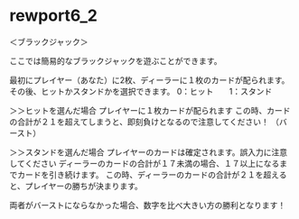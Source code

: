 # rewport6_2

＜ブラックジャック＞

ここでは簡易的なブラックジャックを遊ぶことができます。

最初にプレイヤー（あなた）に2枚、ディーラーに１枚のカードが配られます。
その後、ヒットかスタンドかを選択できます。
0：ヒット　　1：スタンド

＞＞ヒットを選んだ場合
  プレイヤーに１枚カードが配られます
  この時、カードの合計が２１を超えてしまうと、即刻負けとなるので注意してください！
  （バースト）

＞＞スタンドを選んだ場合
  プレイヤーのカードは確定されます。誤入力に注意してください
  ディーラーのカードの合計が１７未満の場合、１７以上になるまでカードを引き続けます。
  この時、ディーラーのカードの合計が２１を超えると、プレイヤーの勝ちが決まります。

両者がバーストにならなかった場合、数字を比べ大きい方の勝利となります！
